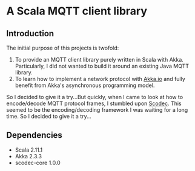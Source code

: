 # A Scala MQTT client library

## Introduction

The initial purpose of this projects is twofold:
1. To provide an MQTT client library purely written in Scala with Akka. Particularly, I did not wanted to build it around an existing Java MQTT library.
2. To learn how to implement a network protocol with [Akka.io](http://doc.akka.io/docs/akka/snapshot/scala/io.html) and fully benefit from Akka's asynchronous programming model.

So I decided to give it a try...But quickly, when I came to look at how to encode/decode MQTT protocol frames, I stumbled upon [Scodec](http://typelevel.org/projects/scodec). This seemed to be the encoding/decoding framework I was waiting for a long time. So I decided to give it a try...

## Dependencies

* Scala 2.11.1
* Akka 2.3.3
* scodec-core 1.0.0
